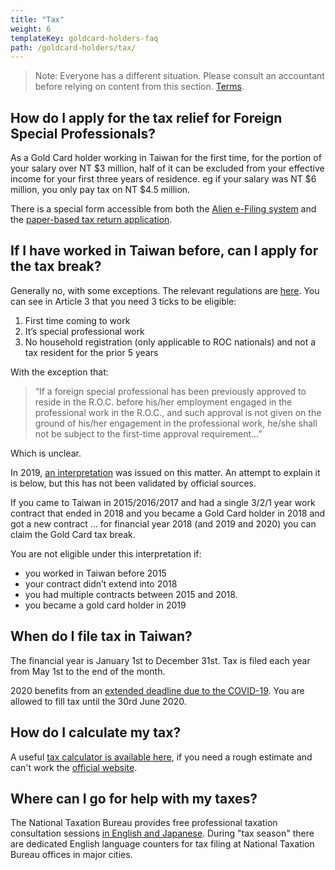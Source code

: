 ```yaml
---
title: "Tax"
weight: 6
templateKey: goldcard-holders-faq
path: /goldcard-holders/tax/
---
```


<!--- (c) Tom Fifield, licensed under a
Creative Commons Attribution-NonCommercial-ShareAlike 4.0 International License. -->

> Note: Everyone has a different situation. Please consult an accountant before relying on content from this section. [Terms](/terms).

## How do I apply for the tax relief for Foreign Special Professionals?

As a Gold Card holder working in Taiwan for the first time, for the portion of your salary over
NT $3 million, half of it can be excluded from your effective income for your first three years
 of residence. eg if your salary was NT $6 million, you only pay tax on NT \$4.5 million.

There is a special form accessible from both the [Alien e-Filing system](https://tax.nat.gov.tw/alltax.html?id=9)
and the [paper-based tax return application](https://www.ntbt.gov.tw/multiplehtml/e4591ae68b83403eb8282d746614311f).

## If I have worked in Taiwan before, can I apply for the tax break?

Generally no, with some exceptions. The relevant regulations are [here](https://law.moj.gov.tw/eng/LawClass/LawAll.aspx?PCode=G0340150%204).
You can see in Article 3 that you need 3 ticks to be eligible:

1. First time coming to work
1. It’s special professional work
1. No household registration (only applicable to ROC nationals) and not a tax resident for the prior 5 years

With the exception that:

> “If a foreign special professional has been previously approved to reside in the R.O.C. before
> his/her employment engaged in the professional work in the R.O.C., and such approval is not given
> on the ground of his/her engagement in the professional work, he/she shall not be subject to the
> first-time approval requirement…”

Which is unclear.

In 2019, [an interpretation](https://foreigntalentact.ndc.gov.tw/en/News_Content.aspx?n=F0746484B877D582&s=AB4D1406453F1C22)
was issued on this matter. An attempt to explain it is below, but this
has not been validated by official sources.

If you came to Taiwan in 2015/2016/2017 and had a single 3/2/1 year work contract that ended in 2018
and you became a Gold Card holder in 2018 and got a new contract … for financial year 2018 (and 2019
and 2020) you can claim the Gold Card tax break.

You are not eligible under this interpretation if:

- you worked in Taiwan before 2015
- your contract didn’t extend into 2018
- you had multiple contracts between 2015 and 2018.
- you became a gold card holder in 2019

## When do I file tax in Taiwan?

The financial year is January 1st to December 31st. Tax is filed each year from May 1st to the end of the month.

2020 benefits from an [extended deadline due to the COVID-19](https://home.kpmg/us/en/home/insights/2020/04/tnf-taiwan-tax-return-tax-payment-deadlines-extended-covid-19.html). You are allowed to fill tax until the 30rd June 2020.

## How do I calculate my tax?

A useful [tax calculator is available here](https://docs.google.com/spreadsheets/d/1_UNRjnQXEdcUYLkw-Hqo1K22RE1QAjIFelvtp0nD0mY/edit#gid=1372091174), if you need a rough estimate and can't work the [official
website](https://www.etax.nat.gov.tw/etwmain/front/ETW158W13?site=en).

## Where can I go for help with my taxes?

The National Taxation Bureau provides free professional taxation consultation sessions [in English and Japanese](https://www.ntbt.gov.tw/English/multiplehtml/51c544ce868347fa85b4d63bcaee4559).
During "tax season" there are dedicated English language counters for tax filing at
National Taxation Bureau offices in major cities.
